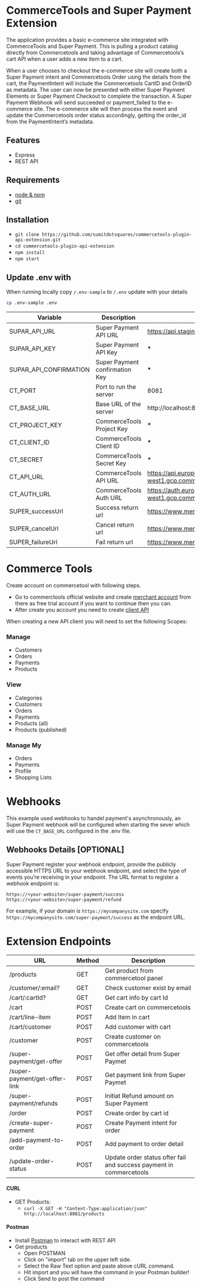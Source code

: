 # CommerceTools and Super Payment Extension

The application provides a basic e-commerce site integrated with CommerceTools and Super Payment. This is pulling a product catalog directly from Commercetools and taking advantage of Commercetools’s cart API when a user adds a new item to a cart.

When a user chooses to checkout the e-commerce site will create both a Super Payment intent and Commercetools Order using the details from the cart, the PaymentIntent will include the Commercetools CartID and OrderID as metadata. The user can now be presented with either Super Payment Elements or Super Payment Checkout to complete the transaction. A Super Payment Webhook will send succeeded or payment_failed to the e-commerce site. The e-commerce site will then process the event and update the Commercetools order status accordingly, getting the order_id from the PaymentIntent’s metadata.

## Features

- Express
- REST API

## Requirements

- [node & npm](https://nodejs.org/en/)
- [git](https://github.com/superpayments/commercetools-plugin-api-extension)

## Installation

- `git clone https://github.com/sumitdotsquares/commercetools-plugin-api-extension.git`
- `cd commercetools-plugin-api-extension`
- `npm install`
- `npm start`

## Update .env with

When running locally copy `/.env-sample` to `/.env` update with your details

```bash
cp .env-sample .env
```

| Variable               | Description                    | Example                                         |
| ---------------------- | ------------------------------ | ----------------------------------------------- |
| SUPAR_API_URL          | Super Payment API URL          | https://api.staging.superpayments.com/v2        |
| SUPAR_API_KEY          | Super Payment API Key          | **\***                                          |
| SUPAR_API_CONFIRMATION | Super Payment confirmation Key | **\***                                          |
| CT_PORT                | Port to run the server         | 8081                                            |
| CT_BASE_URL            | Base URL of the server         | http://localhost:8081                           |
| CT_PROJECT_KEY         | CommerceTools Project Key      | **\***                                          |
| CT_CLIENT_ID           | CommerceTools Client ID        | **\***                                          |
| CT_SECRET              | CommerceTools Secret Key       | **\***                                          |
| CT_API_URL             | CommerceTools API URL          | https://api.europe-west1.gcp.commercetools.com  |
| CT_AUTH_URL            | CommerceTools Auth URL         | https://auth.europe-west1.gcp.commercetools.com |
| SUPER_successUrl       | Success return url             | https://www.merchant.com/success.html           |
| SUPER_cancelUrl        | Cancel return url              | https://www.merchant.com/cancel.html            |
| SUPER_failureUrl       | Fail return url                | https://www.merchant.com/fail.html              |

# Commerce Tools

Create account on commercetool with following steps.

- Go to commerctools official website and create [merchant account](https://commercetools.com/free-trial) from there as free trial account if you want to continue then you can.
- After create you account you need to create [client API](https://mc.europe-west1.gcp.commercetools.com/super-payment/settings/developer/api-clients/new)

When creating a new API client you will need to set the following Scopes:

### Manage

- Customers
- Orders
- Payments
- Products

### View

- Categories
- Customers
- Orders
- Payments
- Products (all)
- Products (published)

### Manage My

- Orders
- Payments
- Profile
- Shopping Lists

# Webhooks

This example used webhooks to handel payment's asynchronously, an Super Payment webhook will be configured when starting the sever which will use the `CT_BASE_URL` configured in the .env file.

## Webhooks Details [OPTIONAL]

Super Payment register your webhook endpoint, provide the publicly accessible HTTPS URL to your webhook endpoint, and select the type of events you’re receiving in your endpoint. The URL format to register a webhook endpoint is:

```
https://<your-website>/super-payment/success
https://<your-website>/super-payment/refund
```

For example, if your domain is `https://mycompanysite.com` specify `https://mycompanysite.com/super-payment/success` as the endpoint URL.

# Extension Endpoints

| URL                           | Method | Description                                                         |
| ----------------------------- | ------ | ------------------------------------------------------------------- |
| /products                     | GET    | Get product from commercetool panel                                 |
| /customer/:email?             | GET    | Check customer exist by email                                       |
| /cart/:cartId?                | GET    | Get cart info by cart Id                                            |
| /cart                         | POST   | Create cart on commercetools                                        |
| /cart/line-item               | POST   | Add Item in cart                                                    |
| /cart/customer                | POST   | Add customer with cart                                              |
| /customer                     | POST   | Create customer on commercetools                                    |
| /super-payment/get-offer      | POST   | Get offer detail from Super Paymet                                  |
| /super-payment/get-offer-link | POST   | Get payment link from Super Paymet                                  |
| /super-payment/refunds        | POST   | Initiat Refund amount on Super Payment                              |
| /order                        | POST   | Create order by cart id                                             |
| /create-super-payment         | POST   | Create Payment intent for order                                     |
| /add-payment-to-order         | POST   | Add payment to order detail                                         |
| /update-order-status          | POST   | Update order status ofter fail and success payment in commercetools |

#### CURL

- GET Products:
  - `curl -X GET -H "Content-Type:application/json" http://localhost:8081/products`

#### Postman

- Install [Postman](https://www.getpostman.com/apps) to interact with REST API
- Get products
  - Open POSTMAN
  - Click on "import" tab on the upper left side.
  - Select the Raw Text option and paste above cURL command.
  - Hit import and you will have the command in your Postman builder!
  - Click Send to post the command
